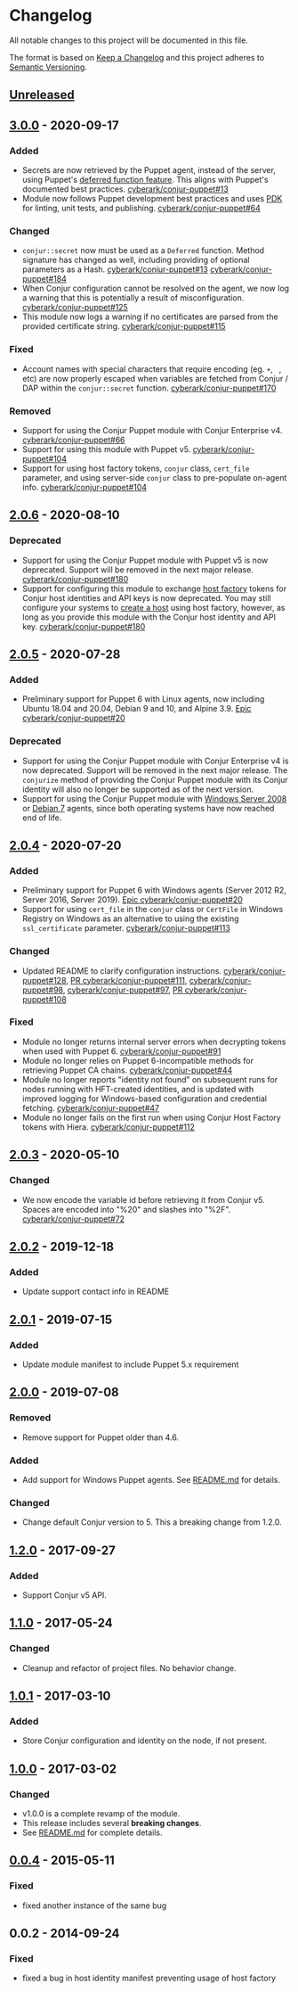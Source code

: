 # Changelog
All notable changes to this project will be documented in this file.

The format is based on [Keep a Changelog](http://keepachangelog.com/en/1.0.0/)
and this project adheres to [Semantic Versioning](http://semver.org/spec/v2.0.0.html).

## [Unreleased]

## [3.0.0] - 2020-09-17

### Added
- Secrets are now retrieved by the Puppet agent, instead of the server, using Puppet's
  [deferred function feature](https://puppet.com/docs/puppet/6.17/deferring_functions.html).
  This aligns with Puppet's documented best practices.
  [cyberark/conjur-puppet#13](https://github.com/cyberark/conjur-puppet/issues/13)
- Module now follows Puppet development best practices and uses
  [PDK](https://puppet.com/docs/pdk/1.x/pdk.html) for linting, unit tests, and publishing.
  [cyberark/conjur-puppet#64](https://github.com/cyberark/conjur-puppet/issues/64)

### Changed
- `conjur::secret` now must be used as a `Deferred` function. Method signature has
  changed as well, including providing of optional parameters as a Hash.
  [cyberark/conjur-puppet#13](https://github.com/cyberark/conjur-puppet/issues/13)
  [cyberark/conjur-puppet#184](https://github.com/cyberark/conjur-puppet/issues/184)
- When Conjur configuration cannot be resolved on the agent, we now log a warning
  that this is potentially a result of misconfiguration.
  [cyberark/conjur-puppet#125](https://github.com/cyberark/conjur-puppet/issues/125)
- This module now logs a warning if no certificates are parsed from the provided certificate
  string.
  [cyberark/conjur-puppet#115](https://github.com/cyberark/conjur-puppet/issues/115)

### Fixed
- Account names with special characters that require encoding (eg. `+`, ` `, etc) are
  now properly escaped when variables are fetched from Conjur / DAP within the
  `conjur::secret` function.
  [cyberark/conjur-puppet#170](https://github.com/cyberark/conjur-puppet/issues/170)

### Removed
- Support for using the Conjur Puppet module with Conjur Enterprise v4.
  [cyberark/conjur-puppet#66](https://github.com/cyberark/conjur-puppet/issues/66)
- Support for using this module with Puppet v5.
  [cyberark/conjur-puppet#104](https://github.com/cyberark/conjur-puppet/issues/104)
- Support for using host factory tokens, `conjur` class, `cert_file` parameter, and using
  server-side `conjur` class to pre-populate on-agent info.
  [cyberark/conjur-puppet#104](https://github.com/cyberark/conjur-puppet/issues/104)

## [2.0.6] - 2020-08-10

### Deprecated
- Support for using the Conjur Puppet module with Puppet v5 is now deprecated.
  Support will be removed in the next major release.
  [cyberark/conjur-puppet#180](https://github.com/cyberark/conjur-puppet/issues/180)
- Support for configuring this module to exchange
  [host factory](https://docs.conjur.org/Latest/en/Content/Operations/Services/host_factory.html)
  tokens for Conjur host identities and API keys is now deprecated. You may still configure your
  systems to [create a host](https://docs.conjur.org/Latest/en/Content/Developer/Conjur_API_Create_Host.htm)
  using host factory, however, as long as you provide this module with the Conjur host identity
  and API key.
  [cyberark/conjur-puppet#180](https://github.com/cyberark/conjur-puppet/issues/180)

## [2.0.5] - 2020-07-28

### Added
- Preliminary support for Puppet 6 with Linux agents, now including Ubuntu 18.04
  and 20.04, Debian 9 and 10, and Alpine 3.9.
  [Epic cyberark/conjur-puppet#20](https://github.com/cyberark/conjur-puppet/issues/20)

### Deprecated
- Support for using the Conjur Puppet module with Conjur Enterprise v4 is now
  deprecated. Support will be removed in the next major release. The `conjurize`
  method of providing the Conjur Puppet module with its Conjur identity will
  also no longer be supported as of the next version.
- Support for using the Conjur Puppet module with [Windows Server 2008](https://support.microsoft.com/en-us/lifecycle/search?alpha=Windows%20Server%202008)
  or [Debian 7](https://wiki.debian.org/DebianWheezy) agents, since both
  operating systems have now reached end of life.

## [2.0.4] - 2020-07-20

### Added
- Preliminary support for Puppet 6 with Windows agents (Server 2012 R2,
  Server 2016, Server 2019).
  [Epic cyberark/conjur-puppet#20](https://github.com/cyberark/conjur-puppet/issues/20)
- Support for using `cert_file` in the `conjur` class or `CertFile` in Windows
  Registry on Windows as an alternative to using the existing `ssl_certificate`
  parameter.
  [cyberark/conjur-puppet#113](https://github.com/cyberark/conjur-puppet/issues/113)

### Changed
- Updated README to clarify configuration instructions.
  [cyberark/conjur-puppet#128](https://github.com/cyberark/conjur-puppet/issues/128),
  [PR cyberark/conjur-puppet#111](https://github.com/cyberark/conjur-puppet/pull/111),
  [cyberark/conjur-puppet#98](https://github.com/cyberark/conjur-puppet/issues/98),
  [cyberark/conjur-puppet#97](https://github.com/cyberark/conjur-puppet/issues/97),
  [PR cyberark/conjur-puppet#108](https://github.com/cyberark/conjur-puppet/pull/108)

### Fixed
- Module no longer returns internal server errors when decrypting tokens
  when used with Puppet 6.
  [cyberark/conjur-puppet#91](https://github.com/cyberark/conjur-puppet/issues/91)
- Module no longer relies on Puppet 6-incompatible methods for retrieving
  Puppet CA chains.
  [cyberark/conjur-puppet#44](https://github.com/cyberark/conjur-puppet/issues/44)
- Module no longer reports "identity not found" on subsequent runs for nodes
  running with HFT-created identities, and is updated with improved logging
  for Windows-based configuration and credential fetching.
  [cyberark/conjur-puppet#47](https://github.com/cyberark/conjur-puppet/issues/47)
- Module no longer fails on the first run when using Conjur Host Factory tokens
  with Hiera.
  [cyberark/conjur-puppet#112](https://github.com/cyberark/conjur-puppet/issues/112)

## [2.0.3] - 2020-05-10
### Changed
- We now encode the variable id before retrieving it from Conjur v5.
  Spaces are encoded into "%20" and slashes into "%2F".
  [cyberark/conjur-puppet#72](https://github.com/cyberark/conjur-puppet/issues/72)

## [2.0.2] - 2019-12-18
### Added
- Update support contact info in README

## [2.0.1] - 2019-07-15
### Added
- Update module manifest to include Puppet 5.x requirement

## [2.0.0] - 2019-07-08
### Removed
- Remove support for Puppet older than 4.6.

### Added
- Add support for Windows Puppet agents. See [README.md](README.md#windows) for details.

### Changed
- Change default Conjur version to 5. This a breaking change from 1.2.0.

## [1.2.0] - 2017-09-27
### Added
- Support Conjur v5 API.

## [1.1.0] - 2017-05-24
### Changed
- Cleanup and refactor of project files. No behavior change.

## [1.0.1] - 2017-03-10
### Added
- Store Conjur configuration and identity on the node, if not present.

## [1.0.0] - 2017-03-02
### Changed
- v1.0.0 is a complete revamp of the module.
- This release includes several **breaking changes**.
- See [README.md](README.md) for complete details.

## [0.0.4] - 2015-05-11
### Fixed
- fixed another instance of the same bug

## 0.0.2 - 2014-09-24
### Fixed
- fixed a bug in host identity manifest preventing usage of host factory

[Unreleased]: https://github.com/cyberark/conjur-puppet/compare/v3.0.0...HEAD
[3.0.0]: https://github.com/cyberark/conjur-puppet/compare/v2.0.6...v3.0.0
[2.0.6]: https://github.com/cyberark/conjur-puppet/compare/v2.0.5...v2.0.6
[2.0.5]: https://github.com/cyberark/conjur-puppet/compare/v2.0.4...v2.0.5
[2.0.4]: https://github.com/cyberark/conjur-puppet/compare/v2.0.3...v2.0.4
[2.0.3]: https://github.com/cyberark/conjur-puppet/compare/v2.0.2...v2.0.3
[2.0.2]: https://github.com/cyberark/conjur-puppet/compare/v2.0.1...v2.0.2
[2.0.1]: https://github.com/cyberark/conjur-puppet/compare/v2.0.0...v2.0.1
[2.0.0]: https://github.com/cyberark/conjur-puppet/compare/v1.2.0...v2.0.0
[1.2.0]: https://github.com/cyberark/conjur-puppet/compare/v1.1.0...v1.2.0
[1.1.0]: https://github.com/cyberark/conjur-puppet/compare/v1.0.1...v1.1.0
[1.0.1]: https://github.com/cyberark/conjur-puppet/compare/v1.0.0...v1.0.1
[1.0.0]: https://github.com/cyberark/conjur-puppet/compare/v0.0.4...v1.0.0
[0.0.4]: https://github.com/cyberark/conjur-puppet/compare/v0.0.2...v0.0.4
